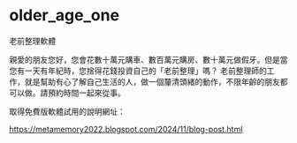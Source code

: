 # older_age_one
老前整理軟體

親愛的朋友您好，您會花數十萬元購車、數百萬元購房、數十萬元做假牙。但是當您有一天有年紀時，您捨得花錢投資自己的「老前整理」嗎？
老前整理師的工作，就是幫助有心了解自己生活的人，做一個釐清頭緒的動作，不限年齡的朋友都可以做。請預約時間一起來從事。

取得免費版軟體試用的說明網址：

https://metamemory2022.blogspot.com/2024/11/blog-post.html

